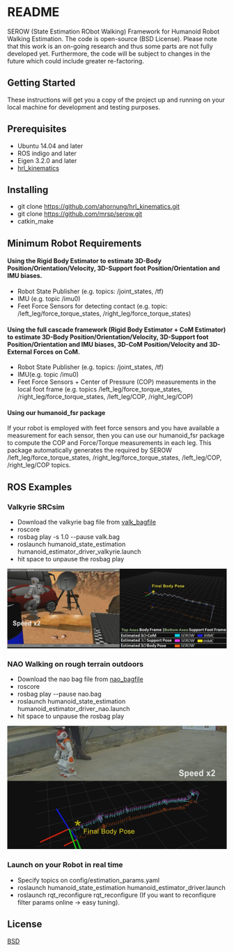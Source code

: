# README
SEROW (State Estimation RObot Walking) Framework for Humanoid Robot Walking Estimation.  The code is open-source (BSD License). Please note that this work is an on-going research and thus some parts are not fully developed yet. Furthermore, the code will be subject to changes in the future which could include greater re-factoring.

## Getting Started
These instructions will get you a copy of the project up and running on your local machine for development and testing purposes.

## Prerequisites
* Ubuntu 14.04 and later
* ROS indigo and later
* Eigen 3.2.0 and later
* [hrl_kinematics](http://wiki.ros.org/hrl_kinematics) 

## Installing
* git clone https://github.com/ahornung/hrl_kinematics.git
* git clone https://github.com/mrsp/serow.git
* catkin_make

## Minimum Robot Requirements
#### Using the Rigid Body Estimator to estimate 3D-Body Position/Orientation/Velocity, 3D-Support foot Position/Orientation and IMU biases.
* Robot State Publisher (e.g. topics: /joint_states, /tf)
* IMU (e.g. topic /imu0)
* Feet Force Sensors for detecting contact (e.g. topic: /left_leg/force_torque_states, /right_leg/force_torque_states)

#### Using the full cascade framework (Rigid Body Estimator + CoM Estimator) to estimate 3D-Body Position/Orientation/Velocity, 3D-Support foot Position/Orientation and IMU biases, 3D-CoM Position/Velocity and 3D-External Forces on CoM.
* Robot State Publisher (e.g. topics: /joint_states, /tf)
* IMU(e.g. topic /imu0)
* Feet Force Sensors  + Center of Pressure (COP) measurements in the local foot frame (e.g. topics /left_leg/force_torque_states, /right_leg/force_torque_states, /left_leg/COP, /right_leg/COP)

#### Using our humanoid_fsr package
If your robot is employed with feet force sensors and you have available a measurement for each sensor, then you can use our humanoid_fsr package to compute the COP and Force/Torque measurements in each leg.  This package automatically generates the required by SEROW /left_leg/force_torque_states, /right_leg/force_torque_states, /left_leg/COP, /right_leg/COP topics.


## ROS Examples
### Valkyrie SRCsim
* Download the valkyrie bag file from [valk_bagfile](http://users.ics.forth.gr/~spiperakis/valk.bag)
* roscore
* rosbag play -s 1.0 --pause valk.bag
* roslaunch humanoid_state_estimation humanoid_estimator_driver_valkyrie.launch
* hit space to unpause the rosbag play

![valk](img/valk.jpg)
### NAO Walking on rough terrain outdoors
* Download the nao bag file from [nao_bagfile](http://users.ics.forth.gr/~spiperakis/nao.bag)
* roscore
* rosbag play --pause nao.bag
* roslaunch humanoid_state_estimation humanoid_estimator_driver_nao.launch
* hit space to unpause the rosbag play

![nao](img/nao.jpg)
### Launch on your Robot in real time
* Specify topics on config/estimation_params.yaml
* roslaunch humanoid_state_estimation humanoid_estimator_driver.launch
* roslaunch rqt_reconfigure rqt_reconfigure (If you want to reconfiqure filter params online -> easy tuning).
## License
[BSD](LICENSE) 

